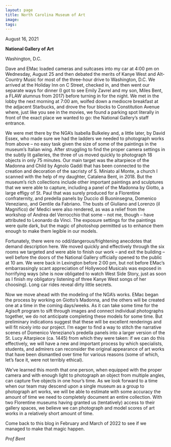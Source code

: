 ```yaml
---
layout: page
title: North Carolina Museum of Art 
image: 
tags:
---
```

<p> August 16, 2021 </p>
<p><b>National Gallery of Art  </b></p>
<p> Washington, D.C. </p>

<p>Dave and EMac loaded cameras and suitcases into my car at 4:00 pm on Wednesday, August 25 and then debated the merits of Kanye West and Alt-Country Music for most of the three-hour drive to Washington, D.C. We arrived at the Holiday Inn on C Street, checked in, and then went our separate ways for dinner (I got to see Emily Zavrel and my son, Miles Bent, a FLAW alumnus from 2017) before turning in for the night. We met in the lobby the next morning at 7:00 am, wolfed down a mediocre breakfast at the adjacent Starbucks, and drove the four blocks to Constitution Avenue where, just like you see in the movies, we found a parking spot literally in front of the exact place we wanted to go: the National Gallery’s staff entrance.</p>

<p>We were met there by the NGA’s Isabella Bulkeley and, a little later, by David Essex, who made sure we had the ladders we needed to photograph works from above – no easy task given the size of some of the paintings in the museum’s Italian wing. After struggling to find the proper camera settings in the subtly lit galleries, the three of us moved quickly to photograph 18 objects in only 75 minutes. Our main target was the altarpiece of the Madonna and Child by Agnolo Gaddi that has been connected to the creation and decoration of the sacristy of S. Miniato al Monte, a church I scanned with the help of my daughter, Catalena Bent, in 2018. But the museum’s rich collections include other important paintings and sculptures that we were able to capture, including a panel of the Madonna by Giotto, a large effigy of St. Paul that was surely produced for a Florentine confraternity, and predella panels by Duccio di Buoninsegna, Domenico Veneziano, and Gentile da Fabriano. The busts of Giuliano and Lorenzo (il Magnifico) de’ Medici were also rendered, as was a relief from the workshop of Andrea del Verrocchio that some – not me, though – have attributed to Leonardo da Vinci. The exposure settings for the paintings were quite dark, but the magic of photoshop permitted us to enhance them enough to make them legible in our models. </p>

<p> Fortunately, there were no odd/dangerous/frightening anecdotes that demand description here. We moved quickly and effectively through the six rooms we targeted and were able to finish our work – and exit the building – well before the doors of the National Gallery officially opened to the public at 10 am. We were back in Lexington before 2:00 pm, but not before EMac’s embarrassingly scant appreciation of Hollywood Musicals was exposed in horrifying ways (she is now obligated to watch West Side Story, just as soon as I finish my obligatory listening of three Kanye West songs of her choosing). Long car rides reveal dirty little secrets. </p>

 <p> Now we move ahead with the modeling of the NGA’s works. EMac began the process by working on Giotto’s Madonna, and the others will be created one at a time in the coming days/weeks. As it can take some time for the Agisoft program to sift through images and connect individual photographs together, we do not anticipate completing these models for some time. But preliminary indications suggest that these will be excellent renderings and will fit nicely into our project. I’m eager to find a way to stitch the narrative scenes of Domenico Veneziano’s predella panels into a larger version of the St. Lucy Altarpiece (ca. 1445) from which they were taken: if we can do this effectively, we will have a new and important process by which specialists, students, and admirers can reconsider the original appearance of art works that have been dismantled over time for various reasons (some of which, let’s face it, were not terribly ethical). </p>

<p> We’ve learned this month that one person, when equipped with the proper camera and with enough light to photograph an object from multiple angles, can capture five objects in one hour’s time. As we look forward to a time when our team may descend upon a single museum as a group to photograph art works, we will be able to estimate with some accuracy the amount of time we need to completely document an entire collection. With two Florentine museums having granted us (tentatively) access to their gallery spaces, we believe we can photograph and model scores of art works in a relatively short amount of time. </p>

<p> Come back to this blog in February and March of 2022 to see if we managed to make that magic happen. </p>

<p><em> Prof Bent </em></p>















